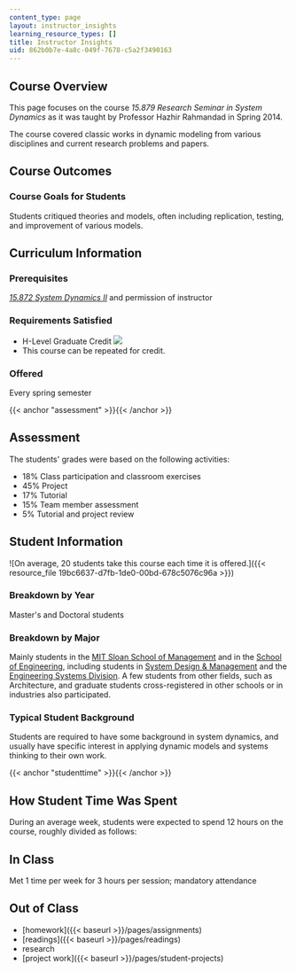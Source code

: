 ```yaml
---
content_type: page
layout: instructor_insights
learning_resource_types: []
title: Instructor Insights
uid: 862b0b7e-4a8c-049f-7678-c5a2f3490163
---
```


Course Overview
---------------

This page focuses on the course _15.879 Research Seminar in System Dynamics_ as it was taught by Professor Hazhir Rahmandad in Spring 2014.

The course covered classic works in dynamic modeling from various disciplines and current research problems and papers.

Course Outcomes
---------------

### Course Goals for Students

Students critiqued theories and models, often including replication, testing, and improvement of various models.

Curriculum Information
----------------------

### Prerequisites

[_15.872 System Dynamics II_](/courses/15-872-system-dynamics-ii-fall-2013/) and permission of instructor

### Requirements Satisfied

*   H-Level Graduate Credit ![](/images/educator/icon-question-hlevel.png)
*   This course can be repeated for credit.

### Offered

Every spring semester

{{< anchor "assessment" >}}{{< /anchor >}}

Assessment
----------

The students' grades were based on the following activities:

- 18% Class participation and classroom exercises
- 45% Project
- 17% Tutorial
- 15% Team member assessment
- 5% Tutorial and project review

Student Information
-------------------

![On average, 20 students take this course each time it is offered.]({{< resource_file 19bc6637-d7fb-1de0-00bd-678c5076c96a >}})

### Breakdown by Year

Master's and Doctoral students

### Breakdown by Major

Mainly students in the [MIT Sloan School of Management](http://mitsloan.mit.edu/academic/) and in the [School of Engineering](http://engineering.mit.edu), including students in [System Design & Management](https://sdm.mit.edu) and the [Engineering Systems Division](http://esd.mit.edu). A few students from other fields, such as Architecture, and graduate students cross-registered in other schools or in industries also participated.

### Typical Student Background

Students are required to have some background in system dynamics, and usually have specific interest in applying dynamic models and systems thinking to their own work.

{{< anchor "studenttime" >}}{{< /anchor >}}

How Student Time Was Spent
--------------------------

During an average week, students were expected to spend 12 hours on the course, roughly divided as follows:

In Class
--------

Met 1 time per week for 3 hours per session; mandatory attendance

Out of Class
------------

*   [homework]({{< baseurl >}}/pages/assignments)
*   [readings]({{< baseurl >}}/pages/readings)
*   research
*   [project work]({{< baseurl >}}/pages/student-projects)